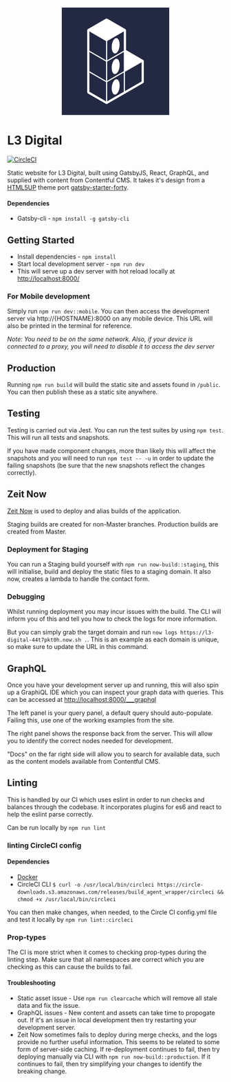 <p align="center">
    <img src="./src/assets/images/l3_logo.png?raw=true" width="250" alt="l3 Digital logo"/>
</p>

# L3 Digital

[![CircleCI](https://circleci.com/gh/lmcjt37/l3digital.svg?style=svg&circle-token=54c2a8c5dec98d4935c045492a4344bea2e5974a)](https://circleci.com/gh/lmcjt37/l3digital)

Static website for L3 Digital, built using GatsbyJS, React, GraphQL, and supplied with content from Contentful CMS. It takes it's design from a [HTML5UP](https://html5up.net/) theme port [gatsby-starter-forty](https://github.com/ChangoMan/gatsby-starter-forty).

#### Dependencies

-   Gatsby-cli - `npm install -g gatsby-cli`

## Getting Started

-   Install dependencies - `npm install`
-   Start local development server - `npm run dev`
-   This will serve up a dev server with hot reload locally at [http://localhost:8000/](http://localhost:8000/)

### For Mobile development

Simply run `npm run dev::mobile`. You can then access the development server via http://{HOSTNAME}:8000 on any mobile device. This URL will also be printed in the terminal for reference.

_Note: You need to be on the same network. Also, if your device is connected to a proxy, you will need to disable it to access the dev server_

## Production

Running `npm run build` will build the static site and assets found in `/public`. You can then publish these as a static site anywhere.

## Testing

Testing is carried out via Jest. You can run the test suites by using `npm test`. This will run all tests and snapshots.

If you have made component changes, more than likely this will affect the snapshots and you will need to run `npm test -- -u` in order to update the failing snapshots (be sure that the new snapshots reflect the changes correctly).

## Zeit Now

[Zeit Now](https://zeit.co/now) is used to deploy and alias builds of the application.

Staging builds are created for non-Master branches. Production builds are created from Master.

### Deployment for Staging

You can run a Staging build yourself with `npm run now-build::staging`, this will initialise, build and deploy the static files to a staging domain. It also now, creates a lambda to handle the contact form.

### Debugging

Whilst running deployment you may incur issues with the build. The CLI will inform you of this and tell you how to check the logs for more information.

But you can simply grab the target domain and run `now logs https://l3-digital-44t7pkt0h.now.sh .`. This is an example as each domain is unique, so make sure to update the URL in this command.

## GraphQL

Once you have your development server up and running, this will also spin up a GraphiQL IDE which you can inspect your graph data with queries. This can be accessed at [http://localhost:8000/\_\_\_graphql](http://localhost:8000/___graphql)

The left panel is your query panel, a default query should auto-populate. Failing this, use one of the working examples from the site.

The right panel shows the response back from the server. This will allow you to identify the correct nodes needed for development.

"Docs" on the far right side will allow you to search for available data, such as the content models available from Contentful CMS.

## Linting

This is handled by our CI which uses eslint in order to run checks and balances through the codebase. It incorporates plugins for es6 and react to help the eslint parse correctly.

Can be run locally by `npm run lint`

### linting CircleCI config

#### Dependencies

-   [Docker](https://docs.docker.com/install/)
-   CircleCI CLI
    `$ curl -o /usr/local/bin/circleci https://circle-downloads.s3.amazonaws.com/releases/build_agent_wrapper/circleci && chmod +x /usr/local/bin/circleci`

You can then make changes, when needed, to the Circle CI config.yml file and test it locally by `npm run lint::circleci`

### Prop-types

The CI is more strict when it comes to checking prop-types during the linting step. Make sure that all namespaces are correct which you are checking as this can cause the builds to fail.

#### Troubleshooting

-   Static asset issue - Use `npm run clearcache` which will remove all stale data and fix the issue.
-   GraphQL issues - New content and assets can take time to propogate out. If it's an issue in local development then try restarting your development server.
-   Zeit Now sometimes fails to deploy during merge checks, and the logs provide no further useful information. This seems to be related to some form of server-side caching. If re-deployment continues to fail, then try deploying manually via CLI with `npm run now-build::production`. If it continues to fail, then try simplifying your changes to identify the breaking change.
